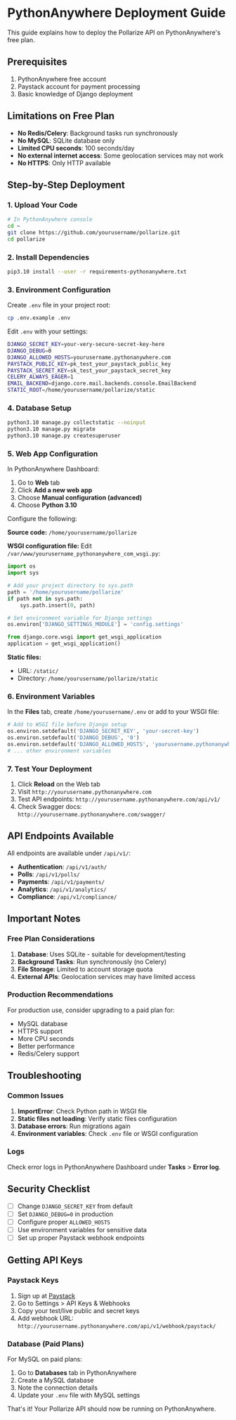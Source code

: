 # PythonAnywhere Deployment Guide

This guide explains how to deploy the Pollarize API on PythonAnywhere's free plan.

## Prerequisites

1. PythonAnywhere free account
2. Paystack account for payment processing
3. Basic knowledge of Django deployment

## Limitations on Free Plan

- **No Redis/Celery**: Background tasks run synchronously
- **No MySQL**: SQLite database only
- **Limited CPU seconds**: 100 seconds/day
- **No external internet access**: Some geolocation services may not work
- **No HTTPS**: Only HTTP available

## Step-by-Step Deployment

### 1. Upload Your Code

```bash
# In PythonAnywhere console
cd ~
git clone https://github.com/yourusername/pollarize.git
cd pollarize
```

### 2. Install Dependencies

```bash
pip3.10 install --user -r requirements-pythonanywhere.txt
```

### 3. Environment Configuration

Create `.env` file in your project root:

```bash
cp .env.example .env
```

Edit `.env` with your settings:
```bash
DJANGO_SECRET_KEY=your-very-secure-secret-key-here
DJANGO_DEBUG=0
DJANGO_ALLOWED_HOSTS=yourusername.pythonanywhere.com
PAYSTACK_PUBLIC_KEY=pk_test_your_paystack_public_key
PAYSTACK_SECRET_KEY=sk_test_your_paystack_secret_key
CELERY_ALWAYS_EAGER=1
EMAIL_BACKEND=django.core.mail.backends.console.EmailBackend
STATIC_ROOT=/home/yourusername/pollarize/static
```

### 4. Database Setup

```bash
python3.10 manage.py collectstatic --noinput
python3.10 manage.py migrate
python3.10 manage.py createsuperuser
```

### 5. Web App Configuration

In PythonAnywhere Dashboard:

1. Go to **Web** tab
2. Click **Add a new web app**
3. Choose **Manual configuration (advanced)**
4. Choose **Python 3.10**

Configure the following:

**Source code:** `/home/yourusername/pollarize`

**WSGI configuration file:** Edit `/var/www/yourusername_pythonanywhere_com_wsgi.py`:

```python
import os
import sys

# Add your project directory to sys.path
path = '/home/yourusername/pollarize'
if path not in sys.path:
    sys.path.insert(0, path)

# Set environment variable for Django settings
os.environ['DJANGO_SETTINGS_MODULE'] = 'config.settings'

from django.core.wsgi import get_wsgi_application
application = get_wsgi_application()
```

**Static files:**
- URL: `/static/`
- Directory: `/home/yourusername/pollarize/static`

### 6. Environment Variables

In the **Files** tab, create `/home/yourusername/.env` or add to your WSGI file:

```python
# Add to WSGI file before Django setup
os.environ.setdefault('DJANGO_SECRET_KEY', 'your-secret-key')
os.environ.setdefault('DJANGO_DEBUG', '0')
os.environ.setdefault('DJANGO_ALLOWED_HOSTS', 'yourusername.pythonanywhere.com')
# ... other environment variables
```

### 7. Test Your Deployment

1. Click **Reload** on the Web tab
2. Visit `http://yourusername.pythonanywhere.com`
3. Test API endpoints: `http://yourusername.pythonanywhere.com/api/v1/`
4. Check Swagger docs: `http://yourusername.pythonanywhere.com/swagger/`

## API Endpoints Available

All endpoints are available under `/api/v1/`:

- **Authentication**: `/api/v1/auth/`
- **Polls**: `/api/v1/polls/`
- **Payments**: `/api/v1/payments/`
- **Analytics**: `/api/v1/analytics/`
- **Compliance**: `/api/v1/compliance/`

## Important Notes

### Free Plan Considerations

1. **Database**: Uses SQLite - suitable for development/testing
2. **Background Tasks**: Run synchronously (no Celery)
3. **File Storage**: Limited to account storage quota
4. **External APIs**: Geolocation services may have limited access

### Production Recommendations

For production use, consider upgrading to a paid plan for:
- MySQL database
- HTTPS support
- More CPU seconds
- Better performance
- Redis/Celery support

## Troubleshooting

### Common Issues

1. **ImportError**: Check Python path in WSGI file
2. **Static files not loading**: Verify static files configuration
3. **Database errors**: Run migrations again
4. **Environment variables**: Check `.env` file or WSGI configuration

### Logs

Check error logs in PythonAnywhere Dashboard under **Tasks** > **Error log**.

## Security Checklist

- [ ] Change `DJANGO_SECRET_KEY` from default
- [ ] Set `DJANGO_DEBUG=0` in production
- [ ] Configure proper `ALLOWED_HOSTS`
- [ ] Use environment variables for sensitive data
- [ ] Set up proper Paystack webhook endpoints

## Getting API Keys

### Paystack Keys

1. Sign up at [Paystack](https://paystack.com/)
2. Go to Settings > API Keys & Webhooks
3. Copy your test/live public and secret keys
4. Add webhook URL: `http://yourusername.pythonanywhere.com/api/v1/webhook/paystack/`

### Database (Paid Plans)

For MySQL on paid plans:
1. Go to **Databases** tab in PythonAnywhere
2. Create a MySQL database
3. Note the connection details
4. Update your `.env` file with MySQL settings

That's it! Your Pollarize API should now be running on PythonAnywhere.
